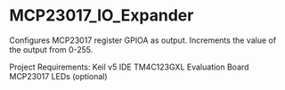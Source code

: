 # MCP23017_IO_Expander

Configures MCP23017 register GPIOA as output.
Increments the value of the output from 0-255.

Project Requirements:
  Keil v5 IDE
  TM4C123GXL Evaluation Board
  MCP23017
  LEDs (optional)
